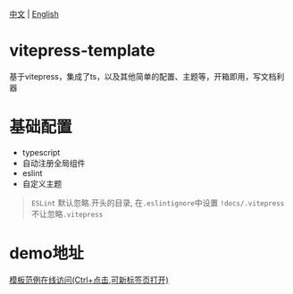  [中文](README.md) | [English](README.en.md) 

# vitepress-template 
基于vitepress，集成了ts，以及其他简单的配置、主题等，开箱即用，写文档利器

# 基础配置
+  typescript
+  自动注册全局组件
+  eslint 
+  自定义主题

> `ESLint` 默认忽略.开头的目录,  在`.eslintignore`中设置 `!docs/.vitepress` 不让忽略`.vitepress`

# demo地址
[模板范例在线访问(Ctrl+点击,可新标签页打开)](https://yaoxfly.github.io/vitepress-template-site)